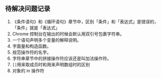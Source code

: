## 待解决问题记录

1. 《条件语句》和《循环语句》章节中，区别「条件」和「表达式」是错误的，「条件」就是「表达式」
1. Chrome 控制台在输出的时候会默认用双引号包裹字符串。
2. 一个语句声明多个变量的解释说明。
3. 字面量和构造函数。
4. 规范操作符的名字。
 1. 字符串章节中的拼接操作符应该还是叫加法操作符。 
6. `[]`用来取成员时和用来声明数组时的区别
7. 对象的 in 操作符